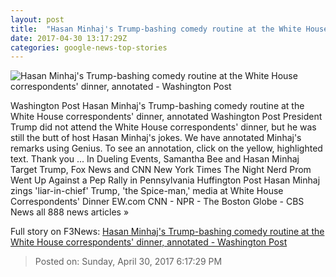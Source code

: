 ```yaml
---
layout: post
title:  "Hasan Minhaj's Trump-bashing comedy routine at the White House correspondents' dinner, annotated - Washington Post"
date: 2017-04-30 13:17:29Z
categories: google-news-top-stories
---
```


![Hasan Minhaj's Trump-bashing comedy routine at the White House correspondents' dinner, annotated - Washington Post](https://img.washingtonpost.com/rf/image_1484w/2010-2019/Wires/Images/2017-04-29/AP/Correspondents_Dinner_73902-1f85f.jpg)

Washington Post Hasan Minhaj's Trump-bashing comedy routine at the White House correspondents' dinner, annotated Washington Post President Trump did not attend the White House correspondents' dinner, but he was still the butt of host Hasan Minhaj's jokes. We have annotated Minhaj's remarks using Genius. To see an annotation, click on the yellow, highlighted text. Thank you ... In Dueling Events, Samantha Bee and Hasan Minhaj Target Trump, Fox News and CNN New York Times The Night Nerd Prom Went Up Against a Pep Rally in Pennsylvania Huffington Post Hasan Minhaj zings 'liar-in-chief' Trump, 'the Spice-man,' media at White House Correspondents' Dinner EW.com CNN - NPR - The Boston Globe - CBS News all 888 news articles »


Full story on F3News: [Hasan Minhaj's Trump-bashing comedy routine at the White House correspondents' dinner, annotated - Washington Post](http://www.f3nws.com/n/f2msFB)

> Posted on: Sunday, April 30, 2017 6:17:29 PM
